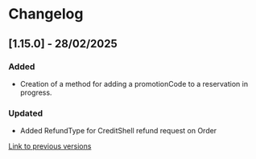 # Changelog

## [1.15.0] - 28/02/2025

### Added
- Creation of a method for adding a promotionCode to a reservation in progress.

### Updated
- Added RefundType for CreditShell refund request on Order

[Link to previous versions](/docs/en-us/change-log/readme.history.md)
